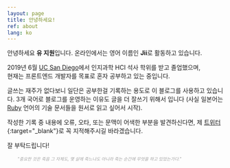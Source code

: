 ```yaml
---
layout: page
title: 안녕하세요!
ref: about
lang: ko
---
```


안녕하세요 **유 지원**입니다. 온라인에서는 영어 이름인 **Jii**로 활동하고 있습니다.

2019년 6월 [UC San Diego](https://ucsd.edu/)에서 인지과학 HCI 석사 학위를 받고 졸업했으며,  
현재는 프론트엔드 개발자를 목표로 혼자 공부하고 있는 중입니다.

글쓰는 재주가 없다보니 일단은 공부한걸 기록하는 용도로 이 블로그를 사용하고 있습니다.
3개 국어로 블로그를 운영하는 이유도 글을 더 잘쓰기 위해서 입니다 (사실 일본어는 
[Ruby](https://www.ruby-lang.org/ja/) 언어의 기술 문서들을 원서로 읽고 싶어서 시작).

작성한 기록 중 내용에 오류, 오타, 또는 문맥이 어색한 부분을 발견하신다면,
제 [트위터](https://twitter.com/jioneeu){:target="\_blank"}로 꼭 지적해주시길 바라겠습니다.

잘 부탁드립니다!

<div class="divider"></div>

<ul class="center">
<span style="color: #a4a4a4; font-style: italic;font-size: 10px">
    "중요한 것은 죽음 그 자체도, 몇 살에 죽느냐도 아니라 죽는 순간에 무엇을 하고 있었는가다."
</span>
</ul>
